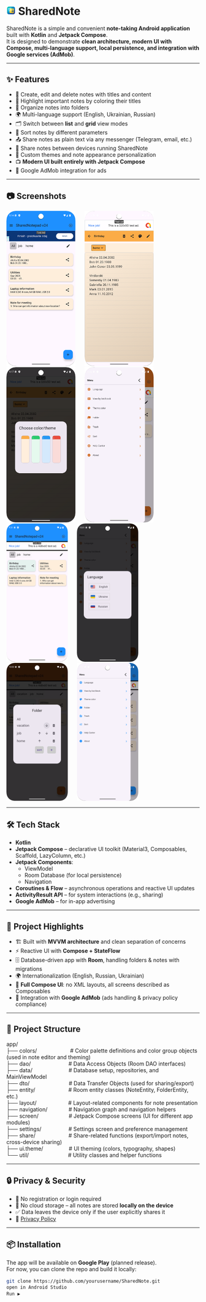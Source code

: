 # <img src="screenshots/icon.png" width="24" alt="SharedNote icon" /> SharedNote

SharedNote is a simple and convenient **note-taking Android application** built with **Kotlin** and **Jetpack Compose**.  
It is designed to demonstrate **clean architecture, modern UI with Compose, multi-language support, local persistence, and integration with Google services (AdMob)**.

---

## ✨ Features

- 📝 Create, edit and delete notes with titles and content
- 🎨 Highlight important notes by coloring their titles
- 📂 Organize notes into folders
- 🌍 Multi-language support (English, Ukrainian, Russian)
- 🗂 Switch between **list** and **grid** view modes
- 🔀 Sort notes by different parameters
- 📤 Share notes as plain text via any messenger (Telegram, email, etc.)
- 🔄 Share notes between devices running SharedNote
- 🎨 Custom themes and note appearance personalization
- 📺 **Modern UI built entirely with Jetpack Compose**
- 📢 Google AdMob integration for ads

---

## 📷 Screenshots

<img src="screenshots/screenshot_01.png" width="180" alt="Children screen" />&nbsp;&nbsp;&nbsp;&nbsp;&nbsp;&nbsp;<img src="screenshots/screenshot_02.png" width="180" alt="Sickness screen" />&nbsp;&nbsp;&nbsp;&nbsp;&nbsp;&nbsp;<img src="screenshots/screenshot_03.png" width="180" alt="Daily routine screen" />&nbsp;&nbsp;&nbsp;&nbsp;&nbsp;&nbsp;<img src="screenshots/screenshot_04.png" width="180" alt="Statistic screen" />
<img src="screenshots/screenshot_05.png" width="160" alt="Children screen" />&nbsp;&nbsp;&nbsp;&nbsp;&nbsp;&nbsp;<img src="screenshots/screenshot_06.png" width="160" alt="Sickness screen" />&nbsp;&nbsp;&nbsp;&nbsp;&nbsp;&nbsp;<img src="screenshots/screenshot_07.png" width="160" alt="Daily routine screen" />&nbsp;&nbsp;&nbsp;&nbsp;&nbsp;&nbsp;<img src="screenshots/screenshot_08.png" width="160" alt="Statistic screen" />

---

## 🛠 Tech Stack

- **Kotlin**
- **Jetpack Compose** – declarative UI toolkit (Material3, Composables, Scaffold, LazyColumn, etc.)
- **Jetpack Components**:
  - ViewModel
  - Room Database (for local persistence)
  - Navigation
- **Coroutines & Flow** – asynchronous operations and reactive UI updates
- **ActivityResult API** – for system interactions (e.g., sharing)
- **Google AdMob** – for in-app advertising

---

## 📁 Project Highlights

- 🏗 Built with **MVVM architecture** and clean separation of concerns
- ⚡ Reactive UI with **Compose + StateFlow**
- 🗄 Database-driven app with **Room**, handling folders & notes with migrations
- 🌍 Internationalization (English, Russian, Ukrainian)
- 🎨 **Full Compose UI**: no XML layouts, all screens described as Composables
- 📢 Integration with **Google AdMob** (ads handling & privacy policy compliance)

---

## 📁 Project Structure

app/  
├── colors/ &nbsp;&nbsp;&nbsp;&nbsp;&nbsp;&nbsp;&nbsp;&nbsp;&nbsp;&nbsp;&nbsp;&nbsp;&nbsp;&nbsp;&nbsp;&nbsp; &nbsp;&nbsp;&nbsp; # Color palette definitions and color group objects (used in note editor and theming)<br>
├── dao/ &nbsp;&nbsp;&nbsp;&nbsp;&nbsp;&nbsp;&nbsp;&nbsp;&nbsp;&nbsp;&nbsp;&nbsp;&nbsp;&nbsp;&nbsp;&nbsp;&nbsp;&nbsp;&nbsp;&nbsp;&nbsp;&nbsp;&nbsp; # Data Access Objects (Room DAO interfaces)<br>
├── data/ &nbsp;&nbsp;&nbsp;&nbsp;&nbsp;&nbsp;&nbsp;&nbsp;&nbsp;&nbsp;&nbsp;&nbsp;&nbsp;&nbsp;&nbsp;&nbsp;&nbsp;&nbsp;&nbsp;&nbsp;&nbsp;&nbsp; # Database setup, repositories, and MainViewModel<br>
├── dto/ &nbsp;&nbsp;&nbsp;&nbsp;&nbsp;&nbsp;&nbsp;&nbsp;&nbsp;&nbsp;&nbsp;&nbsp;&nbsp;&nbsp;&nbsp;&nbsp;&nbsp;&nbsp;&nbsp;&nbsp;&nbsp;&nbsp;&nbsp;&nbsp; # Data Transfer Objects (used for sharing/export)<br>
├── entity/ &nbsp;&nbsp;&nbsp;&nbsp;&nbsp;&nbsp;&nbsp;&nbsp;&nbsp;&nbsp;&nbsp;&nbsp;&nbsp;&nbsp;&nbsp;&nbsp;&nbsp;&nbsp;&nbsp;&nbsp; # Room entity classes (NoteEntity, FolderEntity, etc.)<br>
├── layout/ &nbsp;&nbsp;&nbsp;&nbsp;&nbsp;&nbsp;&nbsp;&nbsp;&nbsp;&nbsp;&nbsp;&nbsp;&nbsp;&nbsp;&nbsp;&nbsp;&nbsp;&nbsp;&nbsp; # Layout-related components for note presentation<br>
├── navigation/ &nbsp;&nbsp;&nbsp;&nbsp;&nbsp;&nbsp;&nbsp;&nbsp;&nbsp;&nbsp;&nbsp;&nbsp; # Navigation graph and navigation helpers<br>
├── screen/ &nbsp;&nbsp;&nbsp;&nbsp;&nbsp;&nbsp;&nbsp;&nbsp;&nbsp;&nbsp;&nbsp;&nbsp;&nbsp;&nbsp;&nbsp;&nbsp;&nbsp;&nbsp; # Jetpack Compose screens (UI for different app modules)<br>
├── settings/ &nbsp;&nbsp;&nbsp;&nbsp;&nbsp;&nbsp;&nbsp;&nbsp;&nbsp;&nbsp;&nbsp;&nbsp;&nbsp;&nbsp;&nbsp;&nbsp; # Settings screen and preference management<br>
├── share/ &nbsp;&nbsp;&nbsp;&nbsp;&nbsp;&nbsp;&nbsp;&nbsp;&nbsp;&nbsp;&nbsp;&nbsp;&nbsp;&nbsp;&nbsp;&nbsp;&nbsp;&nbsp;&nbsp;&nbsp; # Share-related functions (export/import notes, cross-device sharing)<br>
├── ui.theme/ &nbsp;&nbsp;&nbsp;&nbsp;&nbsp;&nbsp;&nbsp;&nbsp;&nbsp;&nbsp;&nbsp;&nbsp;&nbsp;&nbsp;&nbsp; # UI theming (colors, typography, shapes)<br>
└── util/ &nbsp;&nbsp;&nbsp;&nbsp;&nbsp;&nbsp;&nbsp;&nbsp;&nbsp;&nbsp;&nbsp;&nbsp;&nbsp;&nbsp;&nbsp;&nbsp;&nbsp;&nbsp;&nbsp;&nbsp;&nbsp;&nbsp;&nbsp;&nbsp; # Utility classes and helper functions<br>

---

## 🔒 Privacy & Security

- 🚫 No registration or login required
- 🚫 No cloud storage – all notes are stored **locally on the device**
- ✅ Data leaves the device only if the user explicitly shares it
- 📢 [Privacy Policy](https://maksimtest.github.io/SharedNotebook/privacy-policy.html)

---

## 📦 Installation

The app will be available on **Google Play** (planned release).  
For now, you can clone the repo and build it locally:

```bash
git clone https://github.com/yourusername/SharedNote.git
open in Android Studio
Run ▶️
```

